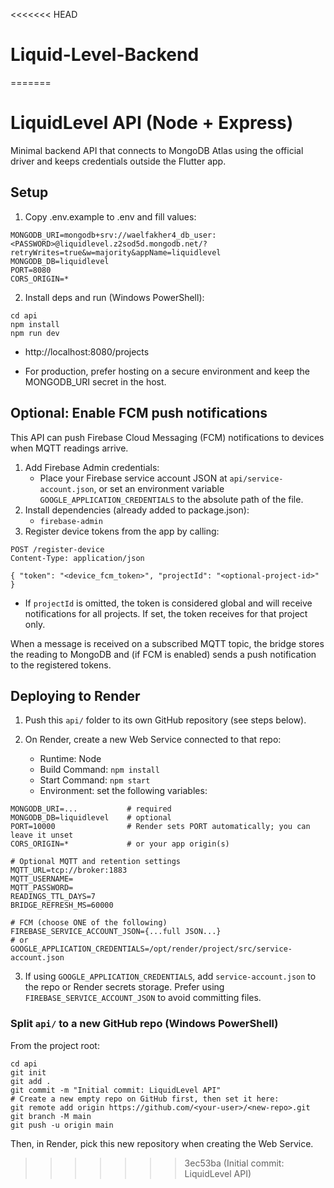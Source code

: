 <<<<<<< HEAD
# Liquid-Level-Backend
=======
# LiquidLevel API (Node + Express)

Minimal backend API that connects to MongoDB Atlas using the official driver and keeps credentials outside the Flutter app.

## Setup

1. Copy .env.example to .env and fill values:

```
MONGODB_URI=mongodb+srv://waelfakher4_db_user:<PASSWORD>@liquidlevel.z2sod5d.mongodb.net/?retryWrites=true&w=majority&appName=liquidlevel
MONGODB_DB=liquidlevel
PORT=8080
CORS_ORIGIN=*
```

2. Install deps and run (Windows PowerShell):

```
cd api
npm install
npm run dev
```

- http://localhost:8080/projects

- For production, prefer hosting on a secure environment and keep the MONGODB_URI secret in the host.

## Optional: Enable FCM push notifications

This API can push Firebase Cloud Messaging (FCM) notifications to devices when MQTT readings arrive.

1. Add Firebase Admin credentials:
	- Place your Firebase service account JSON at `api/service-account.json`, or set an environment variable `GOOGLE_APPLICATION_CREDENTIALS` to the absolute path of the file.
2. Install dependencies (already added to package.json):
	- `firebase-admin`
3. Register device tokens from the app by calling:

```
POST /register-device
Content-Type: application/json

{ "token": "<device_fcm_token>", "projectId": "<optional-project-id>" }
```
- If `projectId` is omitted, the token is considered global and will receive notifications for all projects. If set, the token receives for that project only.

When a message is received on a subscribed MQTT topic, the bridge stores the reading to MongoDB and (if FCM is enabled) sends a push notification to the registered tokens.

## Deploying to Render

1) Push this `api/` folder to its own GitHub repository (see steps below).

2) On Render, create a new Web Service connected to that repo:
	- Runtime: Node
	- Build Command: `npm install`
	- Start Command: `npm start`
	- Environment: set the following variables:

```
MONGODB_URI=...           # required
MONGODB_DB=liquidlevel    # optional
PORT=10000                # Render sets PORT automatically; you can leave it unset
CORS_ORIGIN=*             # or your app origin(s)

# Optional MQTT and retention settings
MQTT_URL=tcp://broker:1883
MQTT_USERNAME=
MQTT_PASSWORD=
READINGS_TTL_DAYS=7
BRIDGE_REFRESH_MS=60000

# FCM (choose ONE of the following)
FIREBASE_SERVICE_ACCOUNT_JSON={...full JSON...}
# or
GOOGLE_APPLICATION_CREDENTIALS=/opt/render/project/src/service-account.json
```

3) If using `GOOGLE_APPLICATION_CREDENTIALS`, add `service-account.json` to the repo or Render secrets storage. Prefer using `FIREBASE_SERVICE_ACCOUNT_JSON` to avoid committing files.

### Split `api/` to a new GitHub repo (Windows PowerShell)

From the project root:

```
cd api
git init
git add .
git commit -m "Initial commit: LiquidLevel API"
# Create a new empty repo on GitHub first, then set it here:
git remote add origin https://github.com/<your-user>/<new-repo>.git
git branch -M main
git push -u origin main
```

Then, in Render, pick this new repository when creating the Web Service.
>>>>>>> 3ec53ba (Initial commit: LiquidLevel API)
